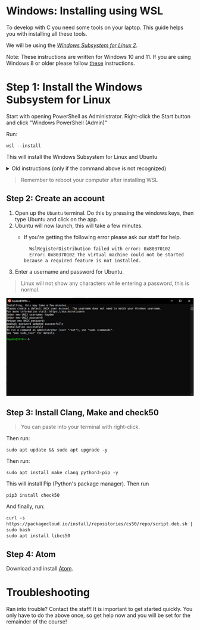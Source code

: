 # Windows: Installing using WSL

To develop with C you need some tools on your laptop. This guide helps you with installing all these tools.

We will be using the [_Windows Subsystem for Linux 2_](https://aka.ms/wsl2).

Note: These instructions are written for Windows 10 and 11. If you are using Windows 8 or older please follow [these](/extra/installatie/windows8) instructions.


# Step 1: Install the Windows Subsystem for Linux

Start with opening PowerShell as Administrator.
Right-click the Start button and click "Windows PowerShell (Admin)"

Run:

    wsl --install

This will install the Windows Subsystem for Linux and Ubuntu

<details markdown="1"><summary markdown="span">Old instructions (only if the command above is not recognized)</summary>


### Step 1.1: Install the Windows Subsystem for Linux

Run:

    dism.exe /online /enable-feature /featurename:Microsoft-Windows-Subsystem-Linux /all /norestart

This will install the Windows Subsystem for Linux.


### Step 1.2: Update to WSL 2

To get better performance we want the upgrade to WSL 2.

Run:

    dism.exe /online /enable-feature /featurename:VirtualMachinePlatform /all /norestart

This will enable the "Virtual Machine Platform", which is needed for WSL2.

Then enable WSL2:

    wsl --set-default-version 2

This might result in `WSL 2 requires an update to its kernel component. For information please visit https://aka.ms/wsl2kernel`.
Go to <https://aka.ms/wsl2kernel> and install the update and retry the command above.


### Step 1.3: Install Ubuntu for WSL

Head to [Microsoft Store Ubuntu](https://www.microsoft.com/nl-nl/p/ubuntu/9nblggh4msv6)-page. And install Ubuntu 20.04.

</details>

> Remember to reboot your computer after installing WSL


## Step 2: Create an account

1. Open up the `Ubuntu` terminal. Do this by pressing the windows keys, then type Ubuntu and click on the app.
2. Ubuntu will now launch, this will take a few minutes.
    - If you're getting the following error please ask our staff for help.

            WslRegisterDistribution failed with error: 0x80370102
            Error: 0x80370102 The virtual machine could not be started because a required feature is not installed.

3. Enter a username and password for Ubuntu.

> Linux will not show any characters while entering a password, this is normal.

![](wsl/setupubuntu.png)


## Step 3: Install Clang, Make and check50

> You can paste into your terminal with right-click.

Then run:

    sudo apt update && sudo apt upgrade -y

Then run:

    sudo apt install make clang python3-pip -y

This will install Pip (Python's package manager). Then run

    pip3 install check50

And finally, run:

    curl -s https://packagecloud.io/install/repositories/cs50/repo/script.deb.sh | sudo bash
    sudo apt install libcs50


## Step 4: Atom

Download and install [Atom](https://atom.io/).


# Troubleshooting

Ran into trouble? Contact the staff! It is important to get started quickly. You only have to do the above once, so get help now and you will be set for the remainder of the course!
